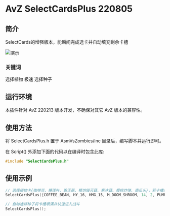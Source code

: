 # AvZ SelectCardsPlus 220805

## 简介

SelectCards的增强版本，能瞬间完成选卡并自动填充剩余卡槽

![演示](演示.gif)

### 关键词

选择植物 极速 选择种子

## 运行环境

本插件针对 AvZ 220213 版本开发，不确保对其它 AvZ 版本的兼容性。

## 使用方法

将 SelectCardsPlus.h 置于 AsmVsZombies/inc 目录后，编写脚本并运行即可。

在 Script() 外添加下面的代码以在编译时包含此库:

```c++
#include "SelectCardsPlus.h"
```

## 使用示例

```c++
// 选择植物卡{咖啡豆、睡莲叶、毁灭菇、模仿毁灭菇、寒冰菇、樱桃炸弹、南瓜头}，若卡槽未被填满，则自动选择种子将其填满
SelectCardsPlus({COFFEE_BEAN, HY_16, HMG_15, M_DOOM_SHROOM, 14, 2, PUMPKIN});

// 自动选择种子将卡槽填满并快速进入战斗
SelectCardsPlus();
```
